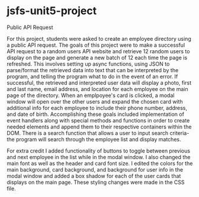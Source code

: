 # jsfs-unit5-project
 Public API Request

For this project, students were asked to create an employee directory using a public API request. The goals of this project were to make a successful API request to a random users API website and retrieve 12 random users to display on the page and generate a new batch of 12 each time the page is refreshed. This involves setting up async functions, using JSON to parse/format the retrieved data into text that can be interpreted by the program, and telling the program what to do in the event of an error. If successful, the retrieved and interpreted user data will display a photo, first and last name, email address, and location for each employee on the main page of the directory. When an emplpoyee's card is clicked, a modal window will open over the other users and expand the chosen card with additional info for each employee to include their phone number, address, and date of birth. Accomplishing these goals included implementation of event handlers along with special methods and functions in order to create needed elements and append them to their respective containers within the DOM. There is a search function that allows a user to input search criteria- the program will search through the employee list and display matches. 

For extra credit I added functionality of buttons to toggle between previous and next employee in the list while in the modal window. I also changed the main font as well as the header and card font size. I edited the colors for the main background, card background, and background for user info in the modal window and added a box shadow for each of the user cards that displays on the main page. These styling changes were made in the CSS file. 
